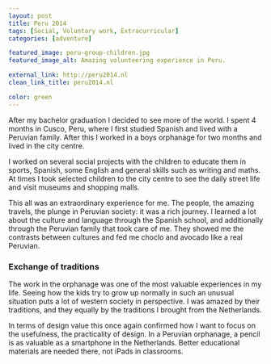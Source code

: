 ```yaml
---
layout: post
title: Peru 2014
tags: [Social, Voluntary work, Extracurricular]
categories: [adventure]

featured_image: peru-group-children.jpg
featured_image_alt: Amazing volunteering experience in Peru.

external_link: http://peru2014.nl
clean_link_title: peru2014.nl

color: green
---
```


After my bachelor graduation I decided to see more of the world. I spent 4 months in Cusco, Peru, where I first studied Spanish and lived with a Peruvian family. After this I worked in a boys orphanage for two months and lived in the city centre.

I worked on several social projects with the children to educate them in sports, Spanish, some English and general skills such as writing and maths. At times I took selected children to the city centre to see the daily street life and visit museums and shopping malls.

This all was an extraordinary experience for me. The people, the amazing travels, the plunge in Peruvian society: it was a rich journey. I learned a lot about the culture and language through the Spanish school, and additionally through the Peruvian family that took care of me. They showed me the contrasts between cultures and fed me choclo and avocado like a real Peruvian.

### Exchange of traditions
The work in the orphanage was one of the most valuable experiences in my life. Seeing how the kids try to grow up normally in such an unusual situation puts a lot of western society in perspective. I was amazed by their traditions, and they equally by the traditions I brought from the Netherlands.

In terms of design value this once again confirmed how I want to focus on the usefulness, the practicality of design. In a Peruvian orphanage, a pencil is as valuable as a smartphone in the Netherlands. Better educational materials are needed there, not iPads in classrooms.
